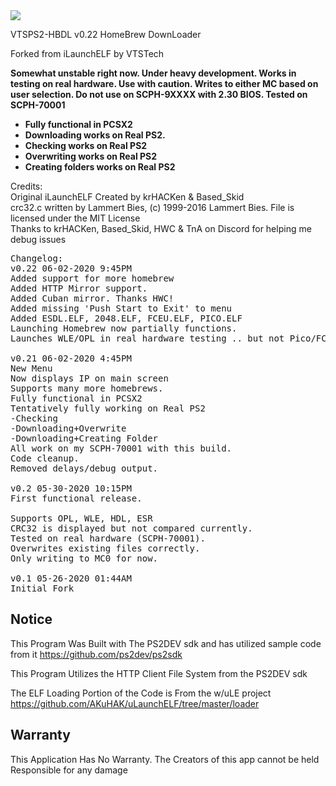 <img src="https://i.gyazo.com/c27edd9c8763bc89c90da2caa2def48b.png">

VTSPS2-HBDL v0.22
HomeBrew DownLoader

Forked from iLaunchELF by VTSTech

<b>Somewhat unstable right now. Under heavy development. Works in testing on real hardware. Use with caution. Writes to either MC based on user selection.
Do not use on SCPH-9XXXX with 2.30 BIOS. Tested on SCPH-70001

* Fully functional in PCSX2
* Downloading works on Real PS2.
* Checking works on Real PS2
* Overwriting works on Real PS2
* Creating folders works on Real PS2</b>

Credits:<br>
Original iLaunchELF Created by krHACKen & Based_Skid<br>
crc32.c written by Lammert Bies, (c) 1999-2016 Lammert Bies. File is licensed under the MIT License<br>
Thanks to krHACKen, Based_Skid, HWC & TnA on Discord for helping me debug issues<br>

<pre>
Changelog:
v0.22 06-02-2020 9:45PM
Added support for more homebrew
Added HTTP Mirror support.
Added Cuban mirror. Thanks HWC!
Added missing 'Push Start to Exit' to menu
Added ESDL.ELF, 2048.ELF, FCEU.ELF, PICO.ELF
Launching Homebrew now partially functions.
Launches WLE/OPL in real hardware testing .. but not Pico/FCEU

v0.21 06-02-2020 4:45PM
New Menu
Now displays IP on main screen
Supports many more homebrews.
Fully functional in PCSX2
Tentatively fully working on Real PS2
-Checking
-Downloading+Overwrite
-Downloading+Creating Folder
All work on my SCPH-70001 with this build.
Code cleanup.
Removed delays/debug output.

v0.2 05-30-2020 10:15PM
First functional release.

Supports OPL, WLE, HDL, ESR
CRC32 is displayed but not compared currently.
Tested on real hardware (SCPH-70001).
Overwrites existing files correctly.
Only writing to MC0 for now.

v0.1 05-26-2020 01:44AM
Initial Fork
</pre>

## Notice
This Program Was Built with The PS2DEV sdk and has utilized sample code from it https://github.com/ps2dev/ps2sdk

This Program Utilizes the HTTP Client File System from the PS2DEV sdk

The ELF Loading Portion of the Code is From the w/uLE project https://github.com/AKuHAK/uLaunchELF/tree/master/loader


## Warranty
This Application Has No Warranty. The Creators of this app cannot be held Responsible for any damage

